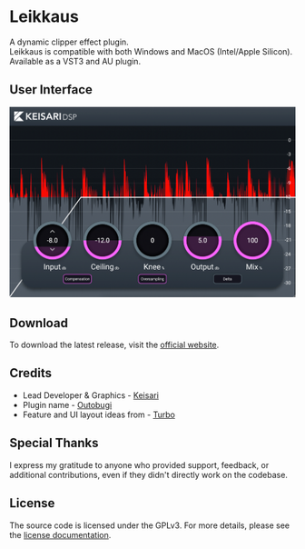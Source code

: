# Leikkaus

A dynamic clipper effect plugin.
<br>
Leikkaus is compatible with both Windows and MacOS (Intel/Apple Silicon). Available as a VST3 and AU plugin.

## User Interface

![User Interface](Docs/User_Interface.jpg)

## Download

To download the latest release, visit the [official website](https://keisaristudios.com/plugins/leikkaus).

## Credits

- Lead Developer & Graphics - [Keisari](https://github.com/EemilAhonen)
- Plugin name - [Outobugi](https://github.com/outobugi)
- Feature and UI layout ideas from - [Turbo](https://www.youtube.com/@TurboA)

## Special Thanks

I express my gratitude to anyone who provided support, feedback, or additional contributions, even if they didn't directly work on the codebase.

## License

The source code is licensed under the GPLv3. For more details, please see the [license documentation](LICENSE).
